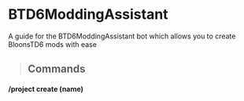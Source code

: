 # BTD6ModdingAssistant
A guide for the BTD6ModdingAssistant bot which allows you to create BloonsTD6 mods with ease

> ## Commands
#### /project create (name)
